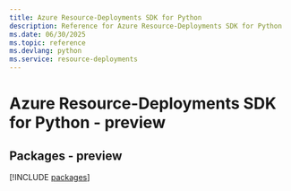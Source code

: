 ```yaml
---
title: Azure Resource-Deployments SDK for Python
description: Reference for Azure Resource-Deployments SDK for Python
ms.date: 06/30/2025
ms.topic: reference
ms.devlang: python
ms.service: resource-deployments
---
```

# Azure Resource-Deployments SDK for Python - preview
## Packages - preview
[!INCLUDE [packages](resource-deployments-index.md)]